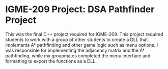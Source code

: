 # IGME-209 Project: DSA Pathfinder Project
This was the final C++ project required for IGME-209. This project required students to work with a group of other students to create a DLL that implements A* pathfinding and other game logic such as menu options. I was responsible for implementing the adjacency matrix and the A* pathfinding, while my groupmates completed the menu interface and formatting to export the functions as a DLL.  
